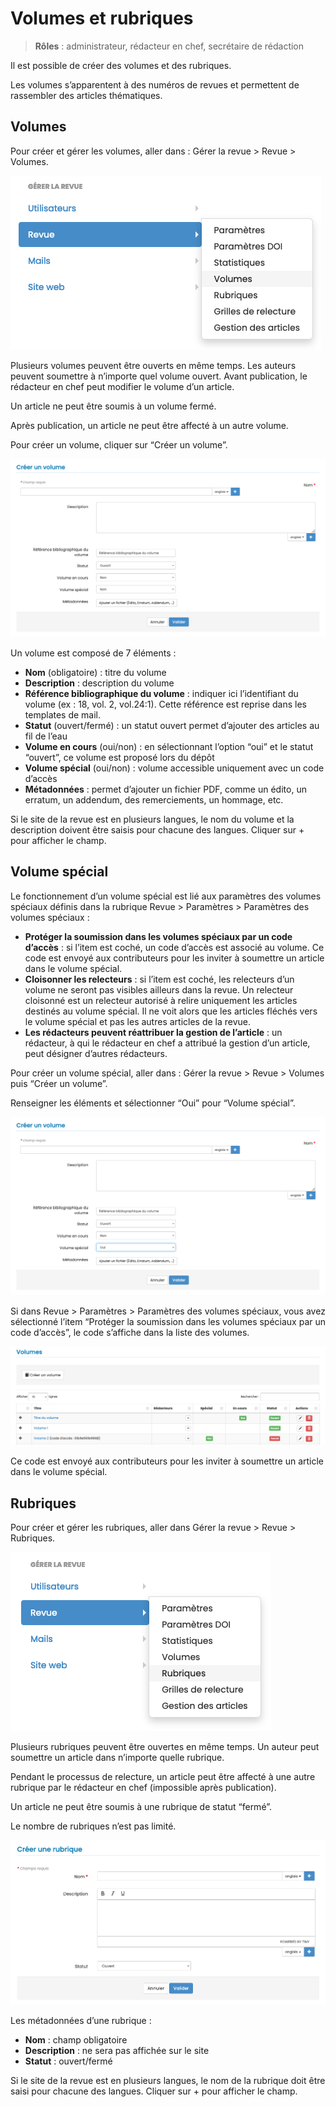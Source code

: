 # Volumes et rubriques

> **Rôles** : administrateur, rédacteur en chef, secrétaire de rédaction

Il est possible de créer des volumes et des rubriques.

Les volumes s’apparentent à des numéros de revues et permettent de rassembler des articles thématiques.

## Volumes
Pour créer et gérer les volumes, aller dans : Gérer la revue > Revue > Volumes.

![Alt text](img/volumes-1.png "Créer un volume")

Plusieurs volumes peuvent être ouverts en même temps. Les auteurs peuvent soumettre à n’importe quel volume ouvert. Avant publication, le rédacteur en chef peut modifier le volume d’un article.

Un article ne peut être soumis à un volume fermé.

Après publication, un article ne peut être affecté à un autre volume.

Pour créer un volume, cliquer sur “Créer un volume”.

![Alt text](img/volumes-2.png "Créer un volume : formulaire")

Un volume est composé de 7 éléments :

- **Nom** (obligatoire) : titre du volume
- **Description** : description du volume
- **Référence bibliographique du volume** : indiquer ici l’identifiant du volume (ex : 18, vol. 2, vol.24:1). Cette 
  référence est reprise dans les templates de mail.
- **Statut** (ouvert/fermé) : un statut ouvert permet d’ajouter des articles au fil de l’eau
- **Volume en cours** (oui/non) : en sélectionnant l’option “oui” et le statut “ouvert”, ce volume est proposé lors du 
  dépôt
- **Volume spécial** (oui/non) : volume accessible uniquement avec un code d’accès
- **Métadonnées** : permet d’ajouter un fichier PDF, comme un édito, un erratum, un addendum, des remerciements, un 
  hommage, etc.

Si le site de la revue est en plusieurs langues, le nom du volume et la description doivent être saisis pour chacune des langues. Cliquer sur + pour afficher le champ.

##  Volume spécial
Le fonctionnement d’un volume spécial est lié aux paramètres des volumes spéciaux définis dans la rubrique Revue > Paramètres > Paramètres des volumes spéciaux :

- **Protéger la soumission dans les volumes spéciaux par un code d’accès** : si l’item est coché, un code d’accès est 
associé au volume. Ce code est envoyé aux contributeurs pour les inviter à soumettre un article dans le volume spécial.
- **Cloisonner les relecteurs** : si l’item est coché, les relecteurs d’un volume ne seront pas visibles ailleurs 
  dans la revue. Un relecteur cloisonné est un relecteur autorisé à relire uniquement les articles destinés au volume spécial. Il ne voit alors que les articles fléchés vers le volume spécial et pas les autres articles de la revue.
- **Les rédacteurs peuvent réattribuer la gestion de l’article** : un rédacteur, à qui le rédacteur en chef a 
  attribué la 
  gestion d’un article, peut désigner d’autres rédacteurs.

Pour créer un volume spécial, aller dans : Gérer la revue > Revue > Volumes puis “Créer un volume”.

Renseigner les éléments et sélectionner “Oui” pour “Volume spécial”.

![Alt text](img/volumes-3.png "Créer un volume spécial")

Si dans Revue > Paramètres > Paramètres des volumes spéciaux, vous avez sélectionné l’item “Protéger la soumission dans les volumes spéciaux par un code d’accès”, le code s’affiche dans la liste des volumes.

![Alt text](img/volumes-4.png "Volume spécial : code d’accès")

Ce code est envoyé aux contributeurs pour les inviter à soumettre un article dans le volume spécial. 

## Rubriques
Pour créer et gérer les rubriques, aller dans Gérer la revue > Revue > Rubriques.

![Alt text](img/sections-1.png "Créer une rubrique")

Plusieurs rubriques peuvent être ouvertes en même temps. Un auteur peut soumettre un article dans n’importe quelle rubrique.

Pendant le processus de relecture, un article peut être affecté à une autre rubrique par le rédacteur en chef (impossible après publication).

Un article ne peut être soumis à une rubrique de statut “fermé”.

Le nombre de rubriques n’est pas limité.

![Alt text](img/sections-2.png "Créer une rubrique : champs à renseigner")

Les métadonnées d’une rubrique :

- **Nom** : champ obligatoire 
- **Description** : ne sera pas affichée sur le site 
- **Statut** : ouvert/fermé

Si le site de la revue est en plusieurs langues, le nom de la rubrique doit être saisi pour chacune des langues. Cliquer sur + pour afficher le champ.
